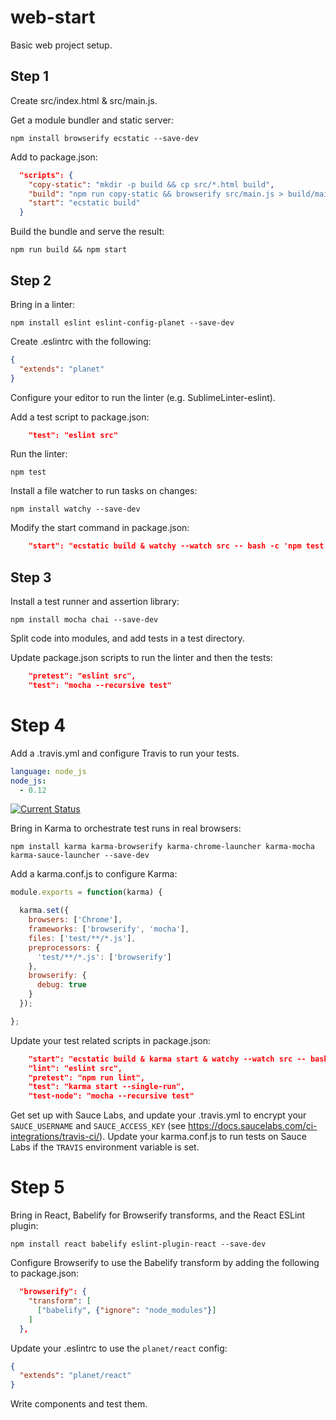 # web-start

Basic web project setup.

## Step 1

Create src/index.html & src/main.js.

Get a module bundler and static server:

    npm install browserify ecstatic --save-dev

Add to package.json:

```json
  "scripts": {
    "copy-static": "mkdir -p build && cp src/*.html build",
    "build": "npm run copy-static && browserify src/main.js > build/main.js",
    "start": "ecstatic build"
  }
```

Build the bundle and serve the result:

    npm run build && npm start

## Step 2

Bring in a linter:

    npm install eslint eslint-config-planet --save-dev

Create .eslintrc with the following:

```json
{
  "extends": "planet"
}
```

Configure your editor to run the linter (e.g. SublimeLinter-eslint).

Add a test script to package.json:

```json
    "test": "eslint src"
```

Run the linter:

    npm test

Install a file watcher to run tasks on changes:

    npm install watchy --save-dev

Modify the start command in package.json:

```json
    "start": "ecstatic build & watchy --watch src -- bash -c 'npm test && npm run build'",
```

## Step 3

Install a test runner and assertion library:

    npm install mocha chai --save-dev

Split code into modules, and add tests in a test directory.

Update package.json scripts to run the linter and then the tests:

```json
    "pretest": "eslint src",
    "test": "mocha --recursive test"
```

# Step 4

Add a .travis.yml and configure Travis to run your tests.

```yml
language: node_js
node_js:
  - 0.12
```

[![Current Status](https://secure.travis-ci.org/tschaub/web-start.svg?branch=master)](https://travis-ci.org/tschaub/web-start)

Bring in Karma to orchestrate test runs in real browsers:

    npm install karma karma-browserify karma-chrome-launcher karma-mocha karma-sauce-launcher --save-dev

Add a karma.conf.js to configure Karma:
```js
module.exports = function(karma) {

  karma.set({
    browsers: ['Chrome'],
    frameworks: ['browserify', 'mocha'],
    files: ['test/**/*.js'],
    preprocessors: {
      'test/**/*.js': ['browserify']
    },
    browserify: {
      debug: true
    }
  });

};
```

Update your test related scripts in package.json:
```json
    "start": "ecstatic build & karma start & watchy --watch src -- bash -c 'npm run lint && npm run build'",
    "lint": "eslint src",
    "pretest": "npm run lint",
    "test": "karma start --single-run",
    "test-node": "mocha --recursive test"
```

Get set up with Sauce Labs, and update your .travis.yml to encrypt your `SAUCE_USERNAME` and `SAUCE_ACCESS_KEY` (see https://docs.saucelabs.com/ci-integrations/travis-ci/).  Update your karma.conf.js to run tests on Sauce Labs if the `TRAVIS` environment variable is set.

# Step 5

Bring in React, Babelify for Browserify transforms, and the React ESLint plugin:

    npm install react babelify eslint-plugin-react --save-dev

Configure Browserify to use the Babelify transform by adding the following to package.json:

```json
  "browserify": {
    "transform": [
      ["babelify", {"ignore": "node_modules"}]
    ]
  },
```

Update your .eslintrc to use the `planet/react` config:

```json
{
  "extends": "planet/react"
}
```

Write components and test them.
